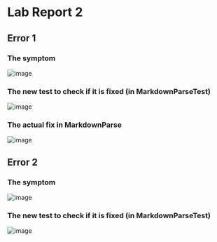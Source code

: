 # Lab Report 2 <br />
## Error 1
### The symptom <br />
![image](https://user-images.githubusercontent.com/56976660/151303058-a341262e-8db1-4835-964c-607008aaf6b7.png)<br />
### The new test to check if it is fixed (in MarkdownParseTest)
![image](https://user-images.githubusercontent.com/56976660/151294276-407fd88e-35e4-49b5-b6f0-c86acff83b04.png)<br />
### The actual fix in MarkdownParse
![image](https://user-images.githubusercontent.com/56976660/151303995-bcee9d3d-39ee-4d4d-945c-90af8faaa35f.png)<br />
## Error 2
### The symptom<br/>
![image](https://user-images.githubusercontent.com/56976660/151304330-154e4cd4-1633-4edd-a36b-ee26227064e8.png)<br />
### The new test to check if it is fixed (in MarkdownParseTest)
![image](https://user-images.githubusercontent.com/56976660/151301934-87594d00-d856-4922-8f6d-806b028e5cc4.png)


